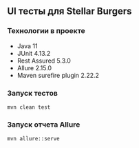 ## UI тесты для Stellar Burgers

### Технологии в проекте
- Java 11
- JUnit 4.13.2
- Rest Assured 5.3.0
- Allure 2.15.0
- Maven surefire plugin 2.22.2

### Запуск тестов
```
mvn clean test
```

### Запуск отчета Allure
```
mvn allure::serve
```